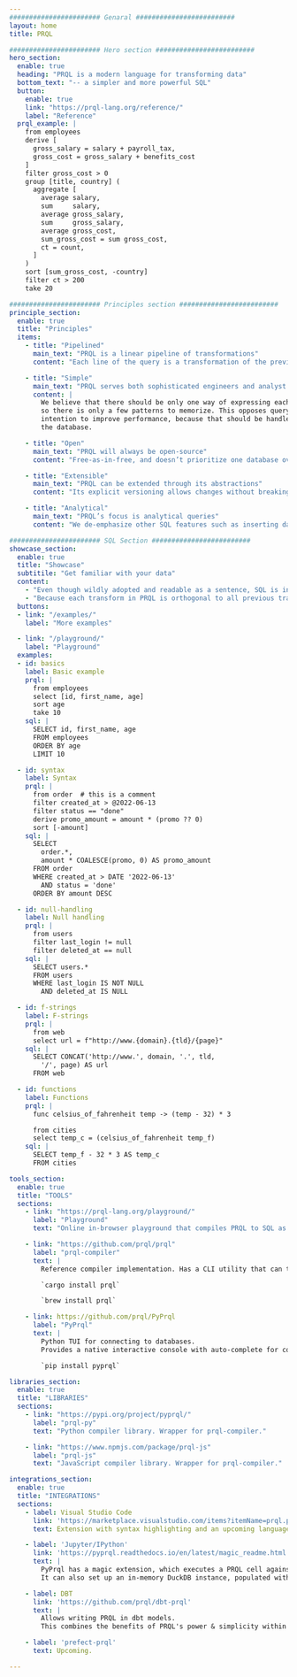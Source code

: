```yaml
---
####################### Genaral #########################
layout: home
title: PRQL

####################### Hero section #########################
hero_section:
  enable: true
  heading: "PRQL is a modern language for transforming data"
  bottom_text: "-- a simpler and more powerful SQL"
  button:
    enable: true
    link: "https://prql-lang.org/reference/"
    label: "Reference"
  prql_example: |
    from employees
    derive [
      gross_salary = salary + payroll_tax,
      gross_cost = gross_salary + benefits_cost
    ]
    filter gross_cost > 0
    group [title, country] (
      aggregate [
        average salary,
        sum     salary,
        average gross_salary,
        sum     gross_salary,
        average gross_cost,
        sum_gross_cost = sum gross_cost,
        ct = count,
      ]
    )
    sort [sum_gross_cost, -country]
    filter ct > 200
    take 20

####################### Principles section #########################
principle_section:
  enable: true
  title: "Principles"
  items:
    - title: "Pipelined"
      main_text: "PRQL is a linear pipeline of transformations"
      content: "Each line of the query is a transformation of the previous line’s result. This makes it easy to read, and simple to write."

    - title: "Simple"
      main_text: "PRQL serves both sophisticated engineers and analyst's without coding experience."
      content: |
        We believe that there should be only one way of expressing each operation,
        so there is only a few patterns to memorize. This opposes query tweaking with
        intention to improve performance, because that should be handled by the compiler and
        the database.

    - title: "Open"
      main_text: "PRQL will always be open-source"
      content: "Free-as-in-free, and doesn’t prioritize one database over others. By compiling to SQL, PRQL is instantly compatible with most databases, and existing tools or programming languages that manage SQL. Where possible, PRQL unifies syntax across databases."

    - title: "Extensible"
      main_text: "PRQL can be extended through its abstractions"
      content: "Its explicit versioning allows changes without breaking backward-compatibility. PRQL allows embedding SQL through S-Strings, where PRQL doesn’t yet have an implementation."

    - title: "Analytical"
      main_text: "PRQL’s focus is analytical queries"
      content: "We de-emphasize other SQL features such as inserting data or transactions."

####################### SQL Section #########################
showcase_section:
  enable: true
  title: "Showcase"
  subtitile: "Get familiar with your data"
  content:
    - "Even though wildly adopted and readable as a sentence, SQL is inconsistent and becomes unmanageable as soon as query complexity goes beyond the most simple queries."
    - "Because each transform in PRQL is orthogonal to all previous transforms, it is always easy to extend your query. On top of that, PRQL offers modern features, such syntax for dates, ranges and f-strings as well as functions, type checking and better null handling."
  buttons:
  - link: "/examples/"
    label: "More examples"

  - link: "/playground/"
    label: "Playground"
  examples:
  - id: basics
    label: Basic example
    prql: |
      from employees
      select [id, first_name, age]
      sort age
      take 10
    sql: |
      SELECT id, first_name, age
      FROM employees
      ORDER BY age
      LIMIT 10

  - id: syntax
    label: Syntax
    prql: |
      from order  # this is a comment
      filter created_at > @2022-06-13
      filter status == "done"
      derive promo_amount = amount * (promo ?? 0)
      sort [-amount]
    sql: |
      SELECT
        order.*,
        amount * COALESCE(promo, 0) AS promo_amount
      FROM order
      WHERE created_at > DATE '2022-06-13'
        AND status = 'done'
      ORDER BY amount DESC

  - id: null-handling
    label: Null handling
    prql: |
      from users
      filter last_login != null
      filter deleted_at == null
    sql: |
      SELECT users.*
      FROM users
      WHERE last_login IS NOT NULL
        AND deleted_at IS NULL

  - id: f-strings
    label: F-strings
    prql: |
      from web
      select url = f"http://www.{domain}.{tld}/{page}"
    sql: |
      SELECT CONCAT('http://www.', domain, '.', tld,
        '/', page) AS url
      FROM web

  - id: functions
    label: Functions
    prql: |
      func celsius_of_fahrenheit temp -> (temp - 32) * 3

      from cities
      select temp_c = (celsius_of_fahrenheit temp_f)
    sql: |
      SELECT temp_f - 32 * 3 AS temp_c
      FROM cities

tools_section:
  enable: true
  title: "TOOLS"
  sections:
    - link: "https://prql-lang.org/playground/"
      label: "Playground"
      text: "Online in-browser playground that compiles PRQL to SQL as you type."

    - link: "https://github.com/prql/prql"
      label: "prql-compiler"
      text: |
        Reference compiler implementation. Has a CLI utility that can transpile, format and annotate PRQL queries.

        `cargo install prql`

        `brew install prql`

    - link: https://github.com/prql/PyPrql
      label: "PyPrql"
      text: |
        Python TUI for connecting to databases.
        Provides a native interactive console with auto-complete for column names and Jupyter/IPython cell magic.

        `pip install pyprql`

libraries_section:
  enable: true
  title: "LIBRARIES"
  sections:
    - link: "https://pypi.org/project/pyprql/"
      label: "prql-py"
      text: "Python compiler library. Wrapper for prql-compiler."

    - link: "https://www.npmjs.com/package/prql-js"
      label: "prql-js"
      text: "JavaScript compiler library. Wrapper for prql-compiler."

integrations_section:
  enable: true
  title: "INTEGRATIONS"
  sections:
    - label: Visual Studio Code
      link: 'https://marketplace.visualstudio.com/items?itemName=prql.prql'
      text: Extension with syntax highlighting and an upcoming language server.

    - label: 'Jupyter/IPython'
      link: 'https://pyprql.readthedocs.io/en/latest/magic_readme.html'
      text: |
        PyPrql has a magic extension, which executes a PRQL cell against a database.
        It can also set up an in-memory DuckDB instance, populated with a pandas dataframes.

    - label: DBT
      link: 'https://github.com/prql/dbt-prql'
      text: |
        Allows writing PRQL in dbt models.
        This combines the benefits of PRQL's power & simplicity within queries, with dbt's version control, lineage & testing across queries.

    - label: 'prefect-prql'
      text: Upcoming.

---
```

